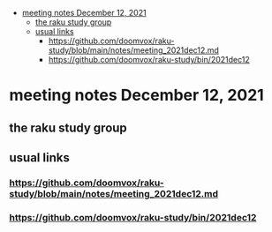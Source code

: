 - [meeting notes December 12, 2021](#org631b296)
  - [the raku study group](#orga0f9f95)
  - [usual links](#orgc32943a)
    - [<https://github.com/doomvox/raku-study/blob/main/notes/meeting_2021dec12.md>](#org306b650)
    - [<https://github.com/doomvox/raku-study/bin/2021dec12>](#org9b7f013)


<a id="org631b296"></a>

# meeting notes December 12, 2021


<a id="orga0f9f95"></a>

## the raku study group


<a id="orgc32943a"></a>

## usual links


<a id="org306b650"></a>

### <https://github.com/doomvox/raku-study/blob/main/notes/meeting_2021dec12.md>


<a id="org9b7f013"></a>

### <https://github.com/doomvox/raku-study/bin/2021dec12>
